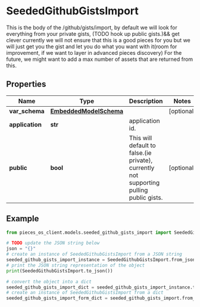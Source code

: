 # SeededGithubGistsImport

This is the body of the /github/gists/import,  by default we will look for everything from your private gists, (TODO hook up public gists.)&& get clever  currently we will not ensure that this is a good pieces for you but we will just get you the gist and let you do what you want with it(room for improvement, if we want to layer in advanced pieces discovery)  For the future, we might want to add a max number of assets that are returned from this.

## Properties

Name | Type | Description | Notes
------------ | ------------- | ------------- | -------------
**var_schema** | [**EmbeddedModelSchema**](EmbeddedModelSchema) |  | [optional] 
**application** | **str** | application id. | 
**public** | **bool** | This will default to false.(ie private), currently not supporting pulling public gists. | [optional] 

## Example

```python
from pieces_os_client.models.seeded_github_gists_import import SeededGithubGistsImport

# TODO update the JSON string below
json = "{}"
# create an instance of SeededGithubGistsImport from a JSON string
seeded_github_gists_import_instance = SeededGithubGistsImport.from_json(json)
# print the JSON string representation of the object
print(SeededGithubGistsImport.to_json())

# convert the object into a dict
seeded_github_gists_import_dict = seeded_github_gists_import_instance.to_dict()
# create an instance of SeededGithubGistsImport from a dict
seeded_github_gists_import_form_dict = seeded_github_gists_import.from_dict(seeded_github_gists_import_dict)
```




